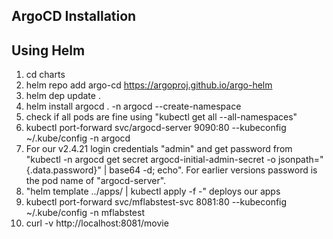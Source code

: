 ## ArgoCD Installation

## Using Helm
1) cd charts
1) helm repo add argo-cd https://argoproj.github.io/argo-helm
2) helm dep update .
3) helm install argocd .  -n argocd  --create-namespace
4) check if all pods are fine using "kubectl get all --all-namespaces"
5) kubectl port-forward svc/argocd-server 9090:80 --kubeconfig ~/.kube/config -n argocd
6) For our v2.4.21 login credentials "admin" and get password from "kubectl -n argocd get secret argocd-initial-admin-secret -o jsonpath="{.data.password}" | base64 -d; echo". For earlier versions 
password is the pod name of "argocd-server".
7) "helm template ../apps/ | kubectl apply -f -" deploys our apps
8) kubectl port-forward svc/mflabstest-svc 8081:80 --kubeconfig ~/.kube/config -n mflabstest
9) curl -v http://localhost:8081/movie